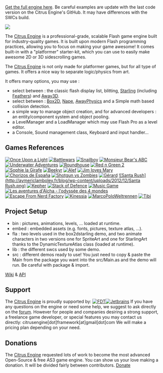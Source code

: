[Get the full engine here](https://github.com/alamboley/Citrus-Engine). Be careful examples are update with the last code version on the Citrus Engine's GitHub. It may have differences with the SWCs build.

![](http://aymericlamboley.fr/blog/wp-content/uploads/2012/11/citrus-logo-2D.png)

The [Citrus Engine](http://citrusengine.com/) is a professional-grade, scalable Flash game engine built for industry-quality games. It is built upon modern Flash programming practices, allowing you to focus on making your game awesome! It comes built-in with a "platformer" starter-kit, which you can use to easily make awesome 2D or 3D sidescrolling games.

The [Citrus Engine](http://citrusengine.com/) is not only made for platformer games, but for all type of games. It offers a nice way to separate logic/physics from art.

It offers many options, you may use :
- select between : the classic flash display list, blitting, [Starling](http://gamua.com/starling/) (including [Feathers](http://feathersui.com/)) and [Away3D](http://away3d.com/).
- select between : [Box2D](http://www.box2d.org/manual.html), [Nape](http://napephys.com/), [AwayPhysics](https://github.com/away3d/awayphysics-core-fp11) and a Simple math based collision detection.
- a simple way to manage object creation, and for advanced developers : an entity/component system and object pooling.
- a LevelManager and a LoadManager which may use Flash Pro as a level editor.
- a Console, Sound management class, Keyboard and input handler...

Games References
----------------
[![Once Upon a Light](http://aymericlamboley.fr/blog/wp-content/uploads/2013/12/once-upon.png)](http://www.onceuponalight.com)
[![Battlewars](http://aymericlamboley.fr/blog/wp-content/uploads/2013/11/Battlewars.png)](http://www.newgrounds.com/portal/view/627927)
[![Snailboy](http://aymericlamboley.fr/blog/wp-content/uploads/2013/09/snailboy.png)](http://www.thoopid.com/snailboy-presskit)
[![Monsieur Bear's ABC](http://aymericlamboley.fr/blog/wp-content/uploads/2013/09/abc.png)](http://rdrct.it/monsieurbearsabc)
[![Underwater Adventures](http://aymericlamboley.fr/blog/wp-content/uploads/2013/08/underwaterAdventures.png)](http://underwateradventuresgame.com/)
[![Roundhouse](http://aymericlamboley.fr/blog/wp-content/uploads/2013/06/roundhouse.png)](http://roundhousegame.com/)
[![Red n Green 2](http://aymericlamboley.fr/blog/wp-content/uploads/2013/05/red-green-2.png)](http://meowbeast.com/game/red-n-green-2/)
[![Sophie la Girafe](http://aymericlamboley.fr/blog/wp-content/uploads/2013/05/sophie-2.png)](https://itunes.apple.com/fr/app/sophie-la-girafe/id649739520?l=fr&ls=1&mt=8)
[![Beekyr](http://aymericlamboley.fr/blog/wp-content/uploads/2013/05/Beekyr.png)](https://play.google.com/store/apps/details?id=air.air.BeekyrAndroid)
[![Alef](http://aymericlamboley.fr/blog/wp-content/uploads/2013/04/Alef.png)](https://itunes.apple.com/us/app/alef/id632002337?ls=1&mt=8)
[![Jim loves Mary](http://aymericlamboley.fr/blog/wp-content/uploads/2013/04/jim-mary.png)](http://meowbeast.com/game/jim-loves-mary/)
[![Chorizos de España](http://aymericlamboley.fr/blog/wp-content/uploads/2013/03/Chorizos.png)](https://play.google.com/store/apps/details?id=air.com.ravalmatic.ChorizosDeEspana)
[![Shotgun vs Zombies](http://aymericlamboley.fr/blog/wp-content/uploads/2013/03/Shotgun-vs-Zombies.png)](http://armorgames.com/play/14737/shotgun-vs-zombies)
[![Gérard](http://aymericlamboley.fr/blog/wp-content/uploads/2013/02/gerard.png)](https://play.google.com/store/apps/details?id=air.com.studio3wg.gerard)
[![Santa Rush](http://aymericlamboley.fr/blog/wp-content/uploads/2012/12/Santa Rush.png)](https://play.google.com/store/apps/details?id=air.com.studio3wg.SantaRush)
[![Kepher](http://aymericlamboley.fr/blog/wp-content/uploads/2012/12/Kepher.png)](http://www.daarboven.net/kepher_comingsoon.html)
[![Stack of Defence](http://aymericlamboley.fr/blog/wp-content/uploads/2012/11/stackofdefence.png)](http://www.newgrounds.com/portal/view/606457)
[![Music Game](http://aymericlamboley.fr/blog/wp-content/uploads/2012/11/cynic.png)](http://cynicmusic.com/citrus/)
[![Les aventures d'Aïcha - l'odyssée des 4 mondes](http://aymericlamboley.fr/blog/wp-content/uploads/2012/11/Aicha.png)](https://www.facebook.com/aichaetvous/app_449473045088858)
[![Escape From Nerd Factory](http://aymericlamboley.fr/blog/wp-content/uploads/2012/09/escape-from-nerd-factory.jpg)](http://www.newgrounds.com/portal/view/598677)
[![Kinessia](http://aymericlamboley.fr/blog/wp-content/uploads/2012/08/Kinessia.jpg)](http://kinessia.aymericlamboley.fr/)
[![MarcoPoloWeltrennen](http://aymericlamboley.fr/blog/wp-content/uploads/2012/08/MarcoPoloWeltrennen.png)](http://www.marcopoloweltrennen.de/)
[![Tibi](http://aymericlamboley.fr/blog/wp-content/uploads/2012/09/Tibi.png)](http://hellorepublic.com/client/tibi/platform/)

Project Setup
-------------
- bin : pictures, animations, levels, ... loaded at runtime.
- embed : embedded assets (e.g. fonts, pictures, texture atlas, ...).
- fla : two levels used in the box2dstarling demo, and two animate characters in two versions one for SpriteArt and one for StarlingArt thanks to the DynamicTextureAtlas class (loaded at runtime).
- lib : the different swcs used by some demo.
- src : different demos ready to use! You just need to copy & paste the Main from the package you want into the src/Main.as and the demo will run. Be careful with package & import.

[Wiki](http://wiki.starling-framework.org/citrus/start) & [API](http://citrusengine.com/api/)

Support
-------
The [Citrus Engine](http://citrusengine.com/) is proudly supported by:
[![FDT](http://aymericlamboley.fr/blog/wp-content/uploads/2013/12/fdt.png)](http://fdt.powerflasher.com/)[![Jetbrains](http://aymericlamboley.fr/blog/wp-content/uploads/2013/12/jetbrains.png)](http://www.jetbrains.com/)
If you have any questions on the engine or need some help, we suggest to ask directly on the [forum](http://forum.starling-framework.org/forum/citrus-engine). However for people and companies desiring a strong support, a freelance game developer, or special features you may contact us directly: citrusengine[dot]framework[at]gmail[dot]com
We will make a pricing plan depending on your need.

Donations
---------
The [Citrus Engine](http://citrusengine.com/) requested lots of work to become the most advanced Open-Source & free AS3 game engine. You can show us your love making a donation. It will be divided fairly between contributors.
[Donate](http://citrusengine.com/support/)
